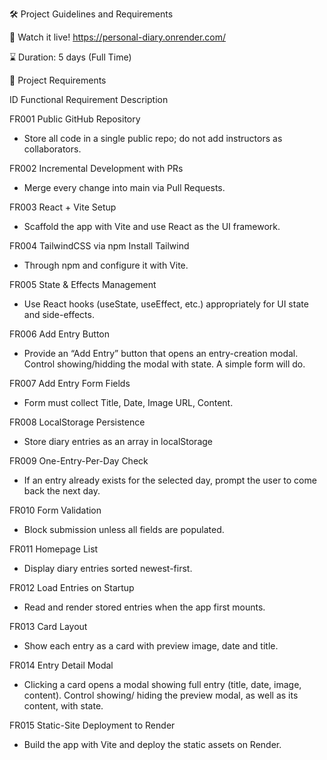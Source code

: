 🛠️ Project Guidelines and Requirements

🎥 Watch it live! https://personal-diary.onrender.com/

⌛ Duration: 5 days (Full Time)

📝 Project Requirements

ID Functional Requirement Description

FR001 Public GitHub Repository

- Store all code in a single public repo; do not add instructors as collaborators.

FR002 Incremental Development with PRs

- Merge every change into main via Pull Requests.

FR003 React + Vite Setup

- Scaffold the app with Vite and use React as the UI framework.

FR004 TailwindCSS via npm Install Tailwind

- Through npm and configure it with Vite.

FR005 State & Effects Management

- Use React hooks (useState, useEffect, etc.) appropriately for UI state and side-effects.

FR006 Add Entry Button

- Provide an “Add Entry” button that opens an entry-creation modal. Control showing/hidding the modal with state. A simple form will do.

FR007 Add Entry Form Fields

- Form must collect Title, Date, Image URL, Content.

FR008 LocalStorage Persistence

- Store diary entries as an array in localStorage

FR009 One-Entry-Per-Day Check

- If an entry already exists for the selected day, prompt the user to come back the next day.

FR010 Form Validation

- Block submission unless all fields are populated.

FR011 Homepage List

- Display diary entries sorted newest-first.

FR012 Load Entries on Startup

- Read and render stored entries when the app first mounts.

FR013 Card Layout

- Show each entry as a card with preview image, date and title.

FR014 Entry Detail Modal

- Clicking a card opens a modal showing full entry (title, date, image, content). Control showing/ hiding the preview modal, as well as its content, with state.

FR015 Static-Site Deployment to Render

- Build the app with Vite and deploy the static assets on Render.
